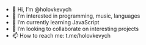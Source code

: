 - 👋 Hi, I’m @holovkevych
- 👀 I’m interested in programming, music, languages
- 🌱 I’m currently learning JavaScript
- 💞️ I’m looking to collaborate on interesting projects
- 📫 How to reach me: t.me/holovkevych

<!---
holovkevych/holovkevych is a ✨ special ✨ repository because its `README.md` (this file) appears on your GitHub profile.
You can click the Preview link to take a look at your changes.
--->
